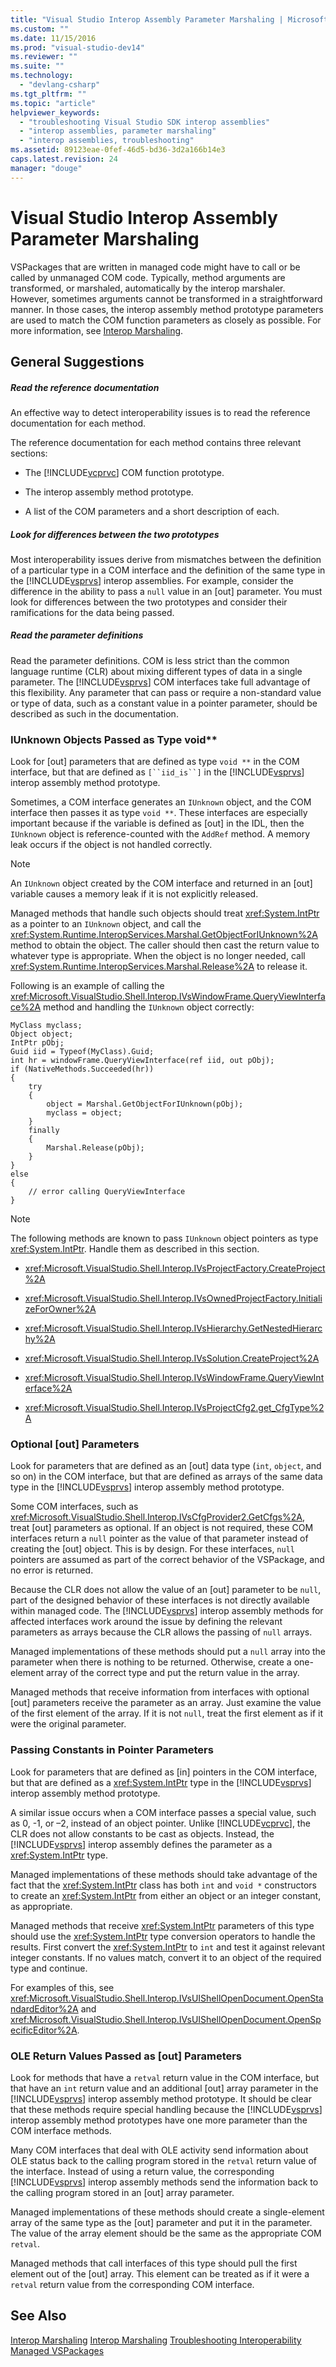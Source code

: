 ```yaml
---
title: "Visual Studio Interop Assembly Parameter Marshaling | Microsoft Docs"
ms.custom: ""
ms.date: 11/15/2016
ms.prod: "visual-studio-dev14"
ms.reviewer: ""
ms.suite: ""
ms.technology:
  - "devlang-csharp"
ms.tgt_pltfrm: ""
ms.topic: "article"
helpviewer_keywords:
  - "troubleshooting Visual Studio SDK interop assemblies"
  - "interop assemblies, parameter marshaling"
  - "interop assemblies, troubleshooting"
ms.assetid: 89123eae-0fef-46d5-bd36-3d2a166b14e3
caps.latest.revision: 24
manager: "douge"
---
```

# Visual Studio Interop Assembly Parameter Marshaling
VSPackages that are written in managed code might have to call or be called by unmanaged COM code. Typically, method arguments are transformed, or marshaled, automatically by the interop marshaler. However, sometimes arguments cannot be transformed in a straightforward manner. In those cases, the interop assembly method prototype parameters are used to match the COM function parameters as closely as possible. For more information, see [Interop Marshaling](http://msdn.microsoft.com/library/115f7a2f-d422-4605-ab36-13a8dd28142a).

## General Suggestions

##### Read the reference documentation
 An effective way to detect interoperability issues is to read the reference documentation for each method.

 The reference documentation for each method contains three relevant sections:

-   The [!INCLUDE[vcprvc](../includes/vcprvc-md.md)] COM function prototype.

-   The interop assembly method prototype.

-   A list of the COM parameters and a short description of each.

##### Look for differences between the two prototypes
 Most interoperability issues derive from mismatches between the definition of a particular type in a COM interface and the definition of the same type in the [!INCLUDE[vsprvs](../includes/vsprvs-md.md)] interop assemblies. For example, consider the difference in the ability to pass a `null` value in an [out] parameter. You must look for differences between the two prototypes and consider their ramifications for the data being passed.

##### Read the parameter definitions
 Read the parameter definitions. COM is less strict than the common language runtime (CLR) about mixing different types of data in a single parameter. The [!INCLUDE[vsprvs](../includes/vsprvs-md.md)] COM interfaces take full advantage of this flexibility. Any parameter that can pass or require a non-standard value or type of data, such as a constant value in a pointer parameter, should be described as such in the documentation.

### IUnknown Objects Passed as Type void**
 Look for [out] parameters that are defined as type `void **` in the COM interface, but that are defined as `[``iid_is``]` in the [!INCLUDE[vsprvs](../includes/vsprvs-md.md)] interop assembly method prototype.

 Sometimes, a COM interface generates an `IUnknown` object, and the COM interface then passes it as type `void **`. These interfaces are especially important because if the variable is defined as [out] in the IDL, then the `IUnknown` object is reference-counted with the `AddRef` method. A memory leak occurs if the object is not handled correctly.

> [!NOTE]
>  An `IUnknown` object created by the COM interface and returned in an [out] variable causes a memory leak if it is not explicitly released.

 Managed methods that handle such objects should treat <xref:System.IntPtr> as a pointer to an `IUnknown` object, and call the <xref:System.Runtime.InteropServices.Marshal.GetObjectForIUnknown%2A> method to obtain the object. The caller should then cast the return value to whatever type is appropriate. When the object is no longer needed, call <xref:System.Runtime.InteropServices.Marshal.Release%2A> to release it.

 Following is an example of calling the <xref:Microsoft.VisualStudio.Shell.Interop.IVsWindowFrame.QueryViewInterface%2A> method and handling the `IUnknown` object correctly:

```
MyClass myclass;
Object object;
IntPtr pObj;
Guid iid = Typeof(MyClass).Guid;
int hr = windowFrame.QueryViewInterface(ref iid, out pObj);
if (NativeMethods.Succeeded(hr))
{
    try
    {
        object = Marshal.GetObjectForIUnknown(pObj);
        myclass = object;
    }
    finally
    {
        Marshal.Release(pObj);
    }
}
else
{
    // error calling QueryViewInterface
}
```

> [!NOTE]
>  The following methods are known to pass `IUnknown` object pointers as type <xref:System.IntPtr>. Handle them as described in this section.

-   <xref:Microsoft.VisualStudio.Shell.Interop.IVsProjectFactory.CreateProject%2A>

-   <xref:Microsoft.VisualStudio.Shell.Interop.IVsOwnedProjectFactory.InitializeForOwner%2A>

-   <xref:Microsoft.VisualStudio.Shell.Interop.IVsHierarchy.GetNestedHierarchy%2A>

-   <xref:Microsoft.VisualStudio.Shell.Interop.IVsSolution.CreateProject%2A>

-   <xref:Microsoft.VisualStudio.Shell.Interop.IVsWindowFrame.QueryViewInterface%2A>

-   <xref:Microsoft.VisualStudio.Shell.Interop.IVsProjectCfg2.get_CfgType%2A>

### Optional [out] Parameters
 Look for parameters that are defined as an [out] data type (`int`, `object`, and so on) in the COM interface, but that are defined as arrays of the same data type in the [!INCLUDE[vsprvs](../includes/vsprvs-md.md)] interop assembly method prototype.

 Some COM interfaces, such as <xref:Microsoft.VisualStudio.Shell.Interop.IVsCfgProvider2.GetCfgs%2A>, treat [out] parameters as optional. If an object is not required, these COM interfaces return a `null` pointer as the value of that parameter instead of creating the [out] object. This is by design. For these interfaces, `null` pointers are assumed as part of the correct behavior of the VSPackage, and no error is returned.

 Because the CLR does not allow the value of an [out] parameter to be `null`, part of the designed behavior of these interfaces is not directly available within managed code. The [!INCLUDE[vsprvs](../includes/vsprvs-md.md)] interop assembly methods for affected interfaces work around the issue by defining the relevant parameters as arrays because the CLR allows the passing of `null` arrays.

 Managed implementations of these methods should put a `null` array into the parameter when there is nothing to be returned. Otherwise, create a one-element array of the correct type and put the return value in the array.

 Managed methods that receive information from interfaces with optional [out] parameters receive the parameter as an array. Just examine the value of the first element of the array. If it is not `null`, treat the first element as if it were the original parameter.

### Passing Constants in Pointer Parameters
 Look for parameters that are defined as [in] pointers in the COM interface, but that are defined as a <xref:System.IntPtr> type in the [!INCLUDE[vsprvs](../includes/vsprvs-md.md)] interop assembly method prototype.

 A similar issue occurs when a COM interface passes a special value, such as 0, -1, or –2, instead of an object pointer. Unlike [!INCLUDE[vcprvc](../includes/vcprvc-md.md)], the CLR does not allow constants to be cast as objects. Instead, the [!INCLUDE[vsprvs](../includes/vsprvs-md.md)] interop assembly defines the parameter as a <xref:System.IntPtr> type.

 Managed implementations of these methods should take advantage of the fact that the <xref:System.IntPtr> class has both `int` and `void *` constructors to create an <xref:System.IntPtr> from either an object or an integer constant, as appropriate.

 Managed methods that receive <xref:System.IntPtr> parameters of this type should use the <xref:System.IntPtr> type conversion operators to handle the results. First convert the <xref:System.IntPtr> to `int` and test it against relevant integer constants. If no values match, convert it to an object of the required type and continue.

 For examples of this, see <xref:Microsoft.VisualStudio.Shell.Interop.IVsUIShellOpenDocument.OpenStandardEditor%2A> and <xref:Microsoft.VisualStudio.Shell.Interop.IVsUIShellOpenDocument.OpenSpecificEditor%2A>.

### OLE Return Values Passed as [out] Parameters
 Look for methods that have a `retval` return value in the COM interface, but that have an `int` return value and an additional [out] array parameter in the [!INCLUDE[vsprvs](../includes/vsprvs-md.md)] interop assembly method prototype. It should be clear that these methods require special handling because the [!INCLUDE[vsprvs](../includes/vsprvs-md.md)] interop assembly method prototypes have one more parameter than the COM interface methods.

 Many COM interfaces that deal with OLE activity send information about OLE status back to the calling program stored in the `retval` return value of the interface. Instead of using a return value, the corresponding [!INCLUDE[vsprvs](../includes/vsprvs-md.md)] interop assembly methods send the information back to the calling program stored in an [out] array parameter.

 Managed implementations of these methods should create a single-element array of the same type as the [out] parameter and put it in the parameter. The value of the array element should be the same as the appropriate COM `retval`.

 Managed methods that call interfaces of this type should pull the first element out of the [out] array. This element can be treated as if it were a `retval` return value from the corresponding COM interface.

## See Also
 [Interop Marshaling](http://msdn.microsoft.com/a95fdb76-7c0d-409e-a77e-0349b1ea1490)
 [Interop Marshaling](http://msdn.microsoft.com/library/115f7a2f-d422-4605-ab36-13a8dd28142a)
 [Troubleshooting Interoperability](http://msdn.microsoft.com/library/b324cc1e-b03c-4f39-aea6-6a6d5bfd0e37)
 [Managed VSPackages](../misc/managed-vspackages.md)